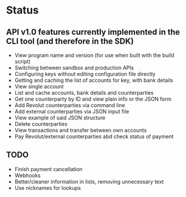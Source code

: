 # Status

## API v1.0 features currently implemented in the CLI tool (and therefore in the SDK)
- View program name and version (for use when built with the build script)
- Switching between sandbox and production APIs
- Configuring keys without editing configuration file directly
- Getting and caching the list of accounts for key, with bank details
- View single account
- List and cache accounts, bank details and counterparties
- Get one counterparty by ID and view plain info or the JSON form
- Add Revolut counterparties via command line
- Add external counterparties via JSON input file
- View example of said JSON structure
- Delete counterparties
- View transactions and transfer between own accounts
- Pay Revolut/external counterparties abd check status of payment

## TODO
- Finish payment cancellation
- Webhooks
- Better/cleaner information in lists, removing unnecessary text
- Use nicknames for lookups
